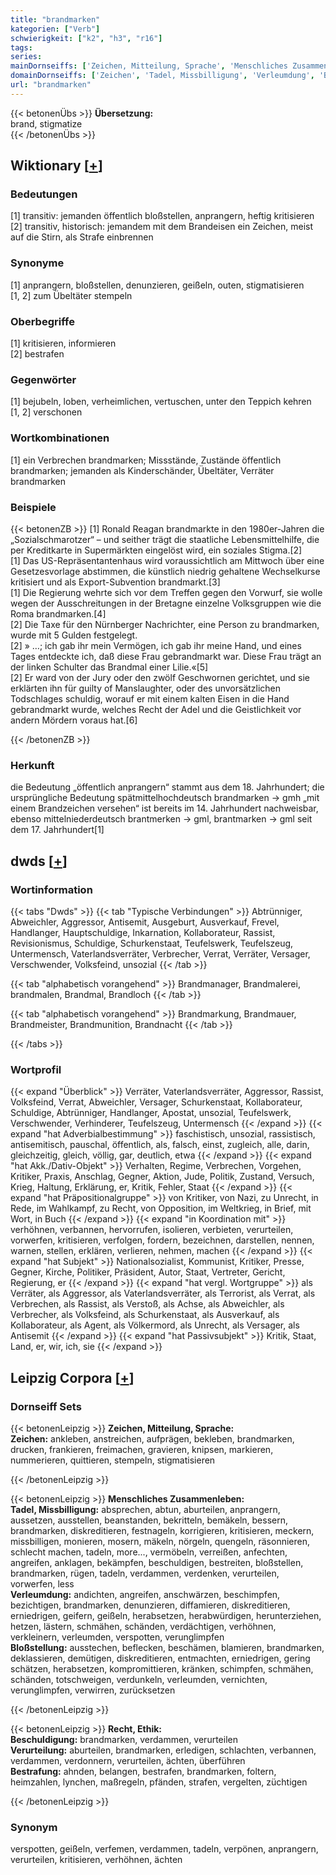 ```yaml
---
title: "brandmarken"
kategorien: ["Verb"]
schwierigkeit: ["k2", "h3", "r16"]
tags:
series:
mainDornseiffs: ['Zeichen, Mitteilung, Sprache', 'Menschliches Zusammenleben', 'Recht, Ethik']
domainDornseiffs: ['Zeichen', 'Tadel, Missbilligung', 'Verleumdung', 'Bloßstellung', 'Beschuldigung', 'Verurteilung', 'Bestrafung']
url: "brandmarken"
---
```


{{< betonenÜbs >}}
**Übersetzung:**  
brand, stigmatize  
{{< /betonenÜbs >}}

## Wiktionary [[+](https://de.wiktionary.org/wiki/brandmarken)]

### Bedeutungen
[1] transitiv: jemanden öffentlich bloßstellen, anprangern, heftig kritisieren  
[2] transitiv, historisch: jemandem mit dem Brandeisen ein Zeichen, meist auf die Stirn, als Strafe einbrennen  

### Synonyme
[1] anprangern, bloßstellen, denunzieren, geißeln, outen, stigmatisieren  
[1, 2] zum Übeltäter stempeln  

### Oberbegriffe
[1] kritisieren, informieren  
[2] bestrafen  

### Gegenwörter
[1] bejubeln, loben, verheimlichen, vertuschen, unter den Teppich kehren  
[1, 2] verschonen  

### Wortkombinationen
[1] ein Verbrechen brandmarken; Missstände, Zustände öffentlich brandmarken; jemanden als Kinderschänder, Übeltäter, Verräter brandmarken  

### Beispiele
{{< betonenZB >}}
[1] Ronald Reagan brandmarkte in den 1980er-Jahren die „Sozialschmarotzer“ – und seither trägt die staatliche Lebensmittelhilfe, die per Kreditkarte in Supermärkten eingelöst wird, ein soziales Stigma.[2]  
[1] Das US-Repräsentantenhaus wird voraussichtlich am Mittwoch über eine Gesetzesvorlage abstimmen, die künstlich niedrig gehaltene Wechselkurse kritisiert und als Export-Subvention brandmarkt.[3]  
[1] Die Regierung wehrte sich vor dem Treffen gegen den Vorwurf, sie wolle wegen der Ausschreitungen in der Bretagne einzelne Volksgruppen wie die Roma brandmarken.[4]  
[2] Die Taxe für den Nürnberger Nachrichter, eine Person zu brandmarken, wurde mit 5 Gulden festgelegt.  
[2] » …; ich gab ihr mein Vermögen, ich gab ihr meine Hand, und eines Tages entdeckte ich, daß diese Frau gebrandmarkt war. Diese Frau trägt an der linken Schulter das Brandmal einer Lilie.«[5]  
[2] Er ward von der Jury oder den zwölf Geschwornen gerichtet, und sie erklärten ihn für guilty of Manslaughter, oder des unvorsätzlichen Todschlages schuldig, worauf er mit einem kalten Eisen in die Hand gebrandmarkt wurde, welches Recht der Adel und die Geistlichkeit vor andern Mördern voraus hat.[6]  

{{< /betonenZB >}}
### Herkunft
die Bedeutung „öffentlich anprangern“ stammt aus dem 18. Jahrhundert; die ursprüngliche Bedeutung spätmittelhochdeutsch brandmarken → gmh „mit einem Brandzeichen versehen“ ist bereits im 14. Jahrhundert nachweisbar, ebenso mittelniederdeutsch brantmerken → gml, brantmarken → gml seit dem 17. Jahrhundert[1]  



## dwds [[+](https://www.dwds.de/wb/brandmarken)]

### Wortinformation
{{< tabs "Dwds" >}}
{{< tab "Typische Verbindungen" >}}
Abtrünniger, Abweichler, Aggressor, Antisemit, Ausgeburt, Ausverkauf, Frevel, Handlanger, Hauptschuldige, Inkarnation, Kollaborateur, Rassist, Revisionismus, Schuldige, Schurkenstaat, Teufelswerk, Teufelszeug, Untermensch, Vaterlandsverräter, Verbrecher, Verrat, Verräter, Versager, Verschwender, Volksfeind, unsozial
{{< /tab >}}

{{< tab "alphabetisch vorangehend" >}}
Brandmanager, Brandmalerei, brandmalen, Brandmal, Brandloch
{{< /tab >}}

{{< tab "alphabetisch vorangehend" >}}
Brandmarkung, Brandmauer, Brandmeister, Brandmunition, Brandnacht
{{< /tab >}}

{{< /tabs >}}

### Wortprofil
{{< expand "Überblick" >}} Verräter, Vaterlandsverräter, Aggressor, Rassist, Volksfeind, Verrat, Abweichler, Versager, Schurkenstaat, Kollaborateur, Schuldige, Abtrünniger, Handlanger, Apostat, unsozial, Teufelswerk, Verschwender, Verhinderer, Teufelszeug, Untermensch {{< /expand >}}
{{< expand "hat Adverbialbestimmung" >}} faschistisch, unsozial, rassistisch, antisemitisch, pauschal, öffentlich, als, falsch, einst, zugleich, alle, darin, gleichzeitig, gleich, völlig, gar, deutlich, etwa {{< /expand >}}
{{< expand "hat Akk./Dativ-Objekt" >}} Verhalten, Regime, Verbrechen, Vorgehen, Kritiker, Praxis, Anschlag, Gegner, Aktion, Jude, Politik, Zustand, Versuch, Krieg, Haltung, Erklärung, er, Kritik, Fehler, Staat {{< /expand >}}
{{< expand "hat Präpositionalgruppe" >}} von Kritiker, von Nazi, zu Unrecht, in Rede, im Wahlkampf, zu Recht, von Opposition, im Weltkrieg, in Brief, mit Wort, in Buch {{< /expand >}}
{{< expand "in Koordination mit" >}} verhöhnen, verbannen, hervorrufen, isolieren, verbieten, verurteilen, vorwerfen, kritisieren, verfolgen, fordern, bezeichnen, darstellen, nennen, warnen, stellen, erklären, verlieren, nehmen, machen {{< /expand >}}
{{< expand "hat Subjekt" >}} Nationalsozialist, Kommunist, Kritiker, Presse, Gegner, Kirche, Politiker, Präsident, Autor, Staat, Vertreter, Gericht, Regierung, er {{< /expand >}}
{{< expand "hat vergl. Wortgruppe" >}} als Verräter, als Aggressor, als Vaterlandsverräter, als Terrorist, als Verrat, als Verbrechen, als Rassist, als Verstoß, als Achse, als Abweichler, als Verbrecher, als Volksfeind, als Schurkenstaat, als Ausverkauf, als Kollaborateur, als Agent, als Völkermord, als Unrecht, als Versager, als Antisemit {{< /expand >}}
{{< expand "hat Passivsubjekt" >}} Kritik, Staat, Land, er, wir, ich, sie {{< /expand >}}

## Leipzig Corpora [[+](https://corpora.uni-leipzig.de/en/res?word=brandmarken&corpusId=deu_newscrawl-public_2018)]

### Dornseiff Sets
{{< betonenLeipzig >}}
**Zeichen, Mitteilung, Sprache:**  
**Zeichen:** ankleben, anstreichen, aufprägen, bekleben, brandmarken, drucken, frankieren, freimachen, gravieren, knipsen, markieren, nummerieren, quittieren, stempeln, stigmatisieren  

{{< /betonenLeipzig >}}


{{< betonenLeipzig >}}
**Menschliches Zusammenleben:**  
**Tadel, Missbilligung:** absprechen, abtun, aburteilen, anprangern, aussetzen, ausstellen, beanstanden, bekritteln, bemäkeln, bessern, brandmarken, diskreditieren, festnageln, korrigieren, kritisieren, meckern, missbilligen, monieren, mosern, mäkeln, nörgeln, quengeln, räsonnieren, schlecht machen, tadeln, more..., vermöbeln, verreißen, anfechten, angreifen, anklagen, bekämpfen, beschuldigen, bestreiten, bloßstellen, brandmarken, rügen, tadeln, verdammen, verdenken, verurteilen, vorwerfen, less  
**Verleumdung:** andichten, angreifen, anschwärzen, beschimpfen, bezichtigen, brandmarken, denunzieren, diffamieren, diskreditieren, erniedrigen, geifern, geißeln, herabsetzen, herabwürdigen, herunterziehen, hetzen, lästern, schmähen, schänden, verdächtigen, verhöhnen, verkleinern, verleumden, verspotten, verunglimpfen  
**Bloßstellung:** ausstechen, beflecken, beschämen, blamieren, brandmarken, deklassieren, demütigen, diskreditieren, entmachten, erniedrigen, gering schätzen, herabsetzen, kompromittieren, kränken, schimpfen, schmähen, schänden, totschweigen, verdunkeln, verleumden, vernichten, verunglimpfen, verwirren, zurücksetzen  

{{< /betonenLeipzig >}}


{{< betonenLeipzig >}}
**Recht, Ethik:**  
**Beschuldigung:** brandmarken, verdammen, verurteilen  
**Verurteilung:** aburteilen, brandmarken, erledigen, schlachten, verbannen, verdammen, verdonnern, verurteilen, ächten, überführen  
**Bestrafung:** ahnden, belangen, bestrafen, brandmarken, foltern, heimzahlen, lynchen, maßregeln, pfänden, strafen, vergelten, züchtigen  

{{< /betonenLeipzig >}}

### Synonym
verspotten, geißeln, verfemen, verdammen, tadeln, verpönen, anprangern, verurteilen, kritisieren, verhöhnen, ächten

